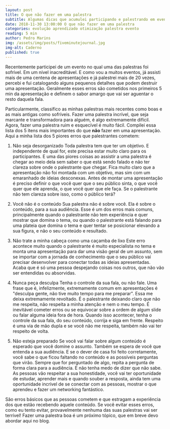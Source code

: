 ```yaml
---
layout: post
title: O que não fazer em uma palestra
subtitle: Algumas dicas que acumulei participando e palestrando em eventos
date: 2018-11-30 13:00:00 O que não fazer em uma palestra
categories: evolução aprendizado otimização palestra evento
reading: 5 min
author: Pedro Marins
img: /assets/img/posts/fiveminutejournal.jpg
img-alt: Caderno
published: true
---
```


Recentemente participei de um evento no qual uma das palestras foi sofrível. Em um nível inacreditável. E como vou a muitos eventos, já assisti mais de uma centena de apresentações e já palestrei mais de 20 vezes, percebi e fui catalogando alguns pequenos detalhes que podem destruir uma apresentação. Geralmente esses erros são cometidos nos primeiros 5 min da apresentação e definem o sabor amargo que vai ser aguentar o resto daquela fala.

Particularmente, classifico as minhas palestras mais recentes como boas e as mais antigas como sofríveis. Fazer uma palestra incrível, que seja marcante e transformadora para alguém, é algo extremamente difícil. Agora, fazer uma palestra ruim e esquecível é muito fácil. Compilei essa lista dos 5 itens mais importantes do que **não** fazer em uma apresentação. Aqui a minha lista dos 5 piores erros que palestrantes cometem:


1. Não seja desorganizado
Toda palestra tem que ter um objetivo. E independente de qual for, este precisa estar muito claro para os participantes. E uma das piores coisas ao assistir a uma palestra é chegar ao meio dela sem saber o que está sendo falado e não ter clareza sobre onde o palestrante que chegar. Fica muito claro que a apresentação não foi montada com um objetivo, mas sim com um emaranhado de ideias desconexas. Antes de montar uma apresentação é preciso definir o que você quer que o seu público sinta, o que você quer que ele aprenda, o que você quer que ele faça. Se o palestrante não tem clareza sobre isso, como o público terá?

2. Você não é o conteúdo
Sua palestra não é sobre você. Ela é sobre o conteúdo, para a sua audiência. Esse é um dos erros mais comuns, principalmente quando o palestrante não tem experiência e quer mostrar que domina o tema, ou quando o palestrante está falando para uma plateia que domina o tema e quer tentar se posicionar elevando a sua figura, e não o seu conteúdo e resultado.

3. Não trate a minha cabeça como uma caçamba de lixo
Este erro acontece muito quando o palestrante é muito especialista no tema e monta uma apresentação para dar uma visão geral de um assunto, sem se importar com a jornada de conhecimento que o seu público vai precisar desenvolver para conectar todas as ideias apresentadas. Acaba que é só uma pessoa despejando coisas nos outros, que não vão ser entendidas ou absorvidas. 

4. Nunca peça desculpa
Tenha o controle da sua fala, ou não fale. Uma frase que é, infelizmente, extremamente comum em apresentações é "desculpa gente, não tive muito tempo para me preparar". Essa me deixa extremamente revoltado. É o palestrante deixando claro que não me respeita, não respeita a minha atenção e nem o meu tempo. É inevitável cometer erros ou se equivocar sobre a ordem de algum slide ou falar alguma ideia fora de hora. Quando isso acontecer, tenha o controle da sua fala, do seu conteúdo, corrija e siga em frente. Respeito é uma via de mão dupla e se você não me respeita, também não vai ter respeito de volta.

5. Não esteja preparado
Se você vai falar sobre algum conteúdo é esperado que você domine o assunto. Também se espera de você que entenda a sua audiência. E se o dever de casa foi feito corretamente, você sabe o que ficou faltando no conteúdo e as possíveis perguntas que virão. Sempre que for perguntado de algo, repita a pergunta de forma clara para a audiência. E não tenha medo de dizer que não sabe. As pessoas vão respeitar a sua honestidade, você vai ter oportunidade de estudar, aprender mais e quando souber a resposta, ainda tem uma oportunidade incrível de se conectar com as pessoas, mostrar o que aprendeu e fazer um networking fantástico.

São erros básicos que as pessoas cometem e que estragam a experiência dos que estão recebendo aquele conteúdo. Se você evitar esses erros, como eu tento evitar, provavelmente nenhuma das suas palestras vai ser terrível! Fazer uma palestra boa é um próximo tópico, que em breve devo abordar aqui no blog. 
